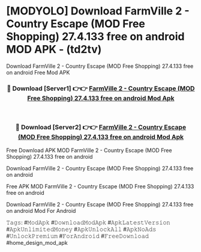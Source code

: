 # [MODYOLO] Download FarmVille 2 - Country Escape (MOD Free Shopping) 27.4.133 free on android MOD APK - (td2tv)
Download FarmVille 2 - Country Escape (MOD Free Shopping) 27.4.133 free on android Free Mod APK

<div align="center">
<h3>🔴 Download [Server1] 👉👉 <a href="https://apk-comot.site?title=FarmVille_2_-_Country_Escape_(MOD_Free_Shopping)_27.4.133_free_on_android">FarmVille 2 - Country Escape (MOD Free Shopping) 27.4.133 free on android Mod Apk</a></h3><br>

<h3>🔴 Download [Server2] 👉👉 <a href="https://apk-comot.site?title=FarmVille_2_-_Country_Escape_(MOD_Free_Shopping)_27.4.133_free_on_android">FarmVille 2 - Country Escape (MOD Free Shopping) 27.4.133 free on android Mod Apk</a></h3>
</div>


Free Download APK MOD FarmVille 2 - Country Escape (MOD Free Shopping) 27.4.133 free on android

Download FarmVille 2 - Country Escape (MOD Free Shopping) 27.4.133 free on android 

Free APK MOD FarmVille 2 - Country Escape (MOD Free Shopping) 27.4.133 free on android 

Download FarmVille 2 - Country Escape (MOD Free Shopping) 27.4.133 free on android Mod For Android

𝚃𝚊𝚐𝚜: #𝙼𝚘𝚍𝙰𝚙𝚔 #𝙳𝚘𝚠𝚗𝚕𝚘𝚊𝚍𝙼𝚘𝚍𝙰𝚙𝚔 #𝙰𝚙𝚔𝙻𝚊𝚝𝚎𝚜𝚝𝚅𝚎𝚛𝚜𝚒𝚘𝚗 #𝙰𝚙𝚔𝚄𝚗𝚕𝚒𝚖𝚒𝚝𝚎𝚍𝙼𝚘𝚗𝚎𝚢 #𝙰𝚙𝚔𝚄𝚗𝚕𝚘𝚌𝚔𝙰𝚕𝚕 #𝙰𝚙𝚔𝙽𝚘𝙰𝚍𝚜 #𝚄𝚗𝚕𝚘𝚌𝚔𝙿𝚛𝚎𝚖𝚒𝚞𝚖 #𝙵𝚘𝚛𝙰𝚗𝚍𝚛𝚘𝚒𝚍 #𝙵𝚛𝚎𝚎𝙳𝚘𝚠𝚗𝚕𝚘𝚊𝚍 #home_design_mod_apk